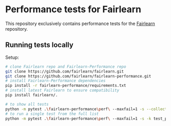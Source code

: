 # Performance tests for Fairlearn

This repository exclusively contains performance tests for the [Fairlearn](https://github.com/fairlearn/fairlearn) repository.

## Running tests locally

Setup:

```bash
# clone Fairlearn repo and Fairlearn-Performance repo
git clone https://github.com/fairlearn/fairlearn.git
git clone https://github.com/fairlearn/fairlearn-performance.git
# install Fairlearn-Performance dependencies
pip install -r fairlearn-performance/requirements.txt
# install latest Fairlearn to ensure compatibility
pip install fairlearn/.

# to show all tests
python -m pytest .\fairlearn-performance\perf\ --maxfail=1 -s --collect-only
# to run a single test from the full list
python -m pytest .\fairlearn-performance\perf\ --maxfail=1 -s -k test_perf[[dataset:adult_uci,estimator:DecisionTreeClassifier[],mitigator:GridSearch,disparity_metric:TruePositiveRateParity[]]]
```

